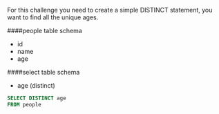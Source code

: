 For this challenge you need to create a simple DISTINCT statement, you want to find all the unique ages.

####people table schema
* id
* name
* age

####select table schema
* age (distinct)
```sql
SELECT DISTINCT age
FROM people
```
